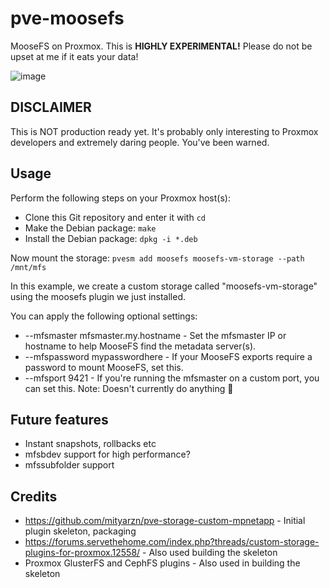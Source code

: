 # pve-moosefs
MooseFS on Proxmox. This is **HIGHLY EXPERIMENTAL!** Please do not be upset at me if it eats your data!

![image](https://github.com/Zorlin/pve-moosefs/assets/1369772/b8218b51-c6df-4524-9f7d-358d59624f9a)

## DISCLAIMER
This is NOT production ready yet. It's probably only interesting to Proxmox developers and extremely daring people. You've been warned.

## Usage
Perform the following steps on your Proxmox host(s):

* Clone this Git repository and enter it with `cd`
* Make the Debian package: `make`
* Install the Debian package: `dpkg -i *.deb`

Now mount the storage:
`pvesm add moosefs moosefs-vm-storage --path /mnt/mfs`

In this example, we create a custom storage called "moosefs-vm-storage" using the moosefs plugin we just installed.

You can apply the following optional settings:
* --mfsmaster mfsmaster.my.hostname - Set the mfsmaster IP or hostname to help MooseFS find the metadata server(s).
* --mfspassword mypasswordhere - If your MooseFS exports require a password to mount MooseFS, set this.
* --mfsport 9421 - If you're running the mfsmaster on a custom port, you can set this. Note: Doesn't currently do anything 🚧

## Future features
* Instant snapshots, rollbacks etc
* mfsbdev support for high performance?
* mfssubfolder support

## Credits
* https://github.com/mityarzn/pve-storage-custom-mpnetapp - Initial plugin skeleton, packaging
* https://forums.servethehome.com/index.php?threads/custom-storage-plugins-for-proxmox.12558/ - Also used building the skeleton
* Proxmox GlusterFS and CephFS plugins - Also used in building the skeleton
